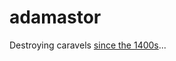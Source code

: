 adamastor
=========

Destroying caravels [since the 1400s](http://en.wikipedia.org/wiki/Adamastor)...